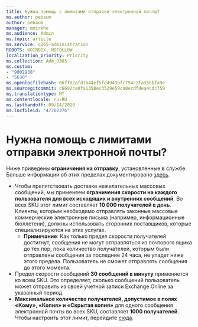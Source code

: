 ```yaml
---
title: Нужна помощь с лимитами отправки электронной почты?
ms.author: pebaum
author: pebaum
manager: mnirkhe
ms.audience: Admin
ms.topic: article
ms.service: o365-administration
ROBOTS: NOINDEX, NOFOLLOW
localization_priority: Priority
ms.collection: Adm_O365
ms.custom:
- "9002938"
- "5630"
ms.openlocfilehash: 66ff82afd7b44ef5fd4943bfc794c2fa35bbfa9e
ms.sourcegitcommit: c6692ce0fa1358ec3529e59ca0ecdfdea4cdc759
ms.translationtype: HT
ms.contentlocale: ru-RU
ms.lasthandoff: 09/14/2020
ms.locfileid: "47702376"
---
```

# <a name="need-help-with-email-sending-limits"></a>Нужна помощь с лимитами отправки электронной почты?

Ниже приведены **ограничения на отправку**, установленные в службе. Больше информации об этих пределах документировано [здесь](https://docs.microsoft.com/office365/servicedescriptions/exchange-online-service-description/exchange-online-limits#receiving-and-sending-limits).

- Чтобы препятствовать доставке нежелательных массовых сообщений, мы применяем **ограничения скорости на каждого пользователя для всех исходящих и внутренних сообщений**. Во всех SKU этот лимит составляет **10 000 получателей в день**.  Клиенты, которым необходимо отправлять законные массовые коммерческие электронные письма (например, информационные бюллетени), должны использовать сторонних поставщиков, которые специализируются на этих услугах.
    - **Примечание**: Как только предел скорости получателей достигнут, сообщения не могут отправляться из почтового ящика до тех пор, пока количество получателей, которым были отправлены сообщения за последние 24 часа, не упадет ниже этого предела. Пользователь не сможет отправлять сообщения до этого момента.
- Предел скорости сообщений **30 сообщений в минуту** применяется ко всем SKU. Это определяет, сколько сообщений пользователь может отправить из своей учетной записи Exchange Online за указанный период.
- **Максимальное количество получателей, допустимое в полях «Кому», «Копия» и «Скрытая копия»** для одного сообщения электронной почты во всех SKU, составляет **1000 получателей**. Чтобы настроить этот лимит, перейдите [сюда](https://techcommunity.microsoft.com/t5/exchange-team-blog/customizable-recipient-limits-in-office-365/ba-p/1183228).
